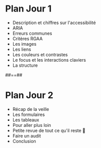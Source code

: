 <!-- .slide: -->

# Plan Jour 1

* Description et chiffres sur l'accessibilité
* ARIA
* Erreurs communes
* Critères RGAA
* Les images
* Les liens
* Les couleurs et contrastes
* Le focus et les interactions claviers
* La structure

##==##

<!-- .slide: -->

# Plan Jour 2

* Récap de la veille
* Les formulaires
* Les tableaux
* Pour aller plus loin
* Petite revue de tout ce qu'il reste 💪
* Faire un audit
* Conclusion
